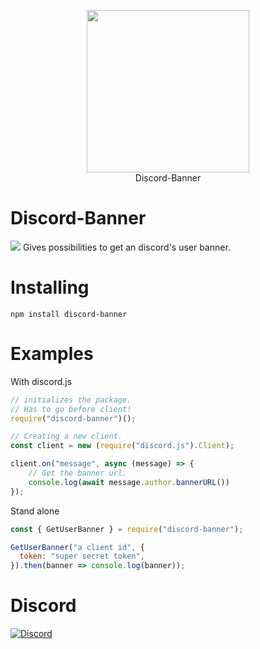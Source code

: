 <p align="center">
  <img width="260" src="https://cdn.tolfix.com/images/TX-Small.png">
  <br/>
  Discord-Banner
</p>

# Discord-Banner
![](https://nodei.co/npm/discord-banner.svg)
Gives possibilities to get an discord's user banner.

# Installing
``npm install discord-banner``

# Examples

With discord.js
```js
// initializes the package.
// Has to go before client!
require("discord-banner")();

// Creating a new client.
const client = new (require("discord.js").Client);

client.on("message", async (message) => {
    // Get the banner url.
    console.log(await message.author.bannerURL())
});
```

Stand alone
```js
const { GetUserBanner } = require("discord-banner");

GetUserBanner("a client id", {
  token: "super secret token",
}).then(banner => console.log(banner));
```

# Discord
[![Discord](https://discord.com/api/guilds/833438897484595230/widget.png?style=banner4)](https://discord.gg/xHde7g93Yh)